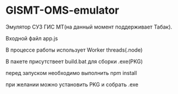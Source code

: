 # GISMT-OMS-emulator

Эмулятор СУЗ ГИС МТ(на данный момент поддерживает Табак).

Входной файл app.js

В процессе работы использует Worker threads(.node)

В пакете присутствеет build.bat для сборки .exe(PKG)

перед запуском необходимо выполнить npm install

при желании можно установить PKG и собрать .exe

